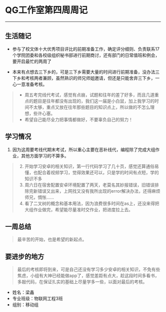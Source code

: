 # QG工作室第四周周记  
***
## 生活随记  

>
- 参与了校文体十大优秀项目评比的前期准备工作，确定评分细则、负责联系17个学院团委和各校级组织秘书部进行前期商讨，还有部门的日常值班和例会，要开启最忙的两周了
>
- 本来有点想去三下乡的，可是三下乡需要大量的时间进行前期准备，没办法三下乡和考核两者兼顾，虽然熟识的师兄师姐邀请，但还是只能舍弃三下乡，一心一意准备考核。
> 
> - 周五考完线代考试，感觉有点崩，试题和往年的差了好多，而且几道重点的题目是往年都没有出现的，我们这一届是小白鼠，加上我学习的时间不太够，重点又放在往年那些题目的知识点上，所以做的不怎么理想，些许心塞。
> - 希望自己能尽全力把事情都做好，不要辜负自己的努力！




## 学习情况  
> 
1. 因为这周要考线代期末考试，所以重心主要在恶补线代，编程除了完成大组作业，其他方面学习的不算多。
>  
> 2.  开始学习安卓的相关知识，第一行代码学习了几十页，感觉还算通俗易懂，也配合着视频学习，觉得效果还可以，只是学的时间有点短，学的知识不多
> 3. 周六日在宿舍配置安卓环境配置了两天，老莫名其妙报错误，旧错误排除完新错误又出来，上网找又没有我所出现的error解决办法，还得麻烦师兄，惆怅……
> 4. 看了二叉树的概念和基本用法，因为浪费很多时间在as上，还没来得把大组作业做完，希望能尽量准时交作业，把进度拉上去。

## 一周总结
> 最辛苦的开始，也是希望的新起点。

## 要进步的地方
>  最后的考核即将到来，可是自己还没有学习多少安卓的相关知识，不免有些焦虑，小组有大神已经能做app了，感觉差距有点大，趁这段时间多看书，多敲代码，在保证扎实的基础上尽量学多一些，以面对最后的考核。




* 姓名：梁鑫
* 专业班级：物联网工程3班
* 组别：移动组